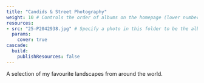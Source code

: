 ```yaml
---
title: "Candids & Street Photography"
weight: 10 # Controls the order of albums on the homepage (lower number appears first)
resources:
- src: "25-P2042938.jpg" # Specify a photo in this folder to be the album cover
  params:
    cover: true
cascade:
  build:
    publishResources: false
---
```


A selection of my favourite landscapes from around the world.
